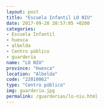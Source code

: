 ```yaml
---
layout: post
title: "Escuela Infantil LO NIU"
date: 2017-09-20 20:57:05 +0200
categories:
- Escuela Infantil
- huesca
- albelda
- Centro público
- guarderia
name: "LO NIU"
province: "Huesca"
location: "Albelda"
code: "22010062"
type: "Centro público"
img: guarderia.jpg
permalink: /guarderias/lo-niu.html
---
```

